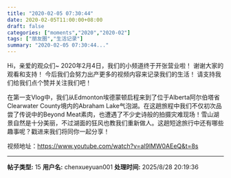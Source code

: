 ```yaml
---
title: "2020-02-05 07:30:44"
date: 2020-02-05T11:00:00+08:00
draft: false
categories: ["moments","2020","2020-02"]
tags: ["朋友圈","生活记录"]
summary: "2020-02-05 07:30:44..."
---
```


Hi，亲爱的观众们~
2020年2月4日，我们的小频道终于开张营业啦！
谢谢大家的观看和支持！
今后我们会努力出产更多的视频内容来记录我们的生活！
请支持我们给我们点个赞并关注我们吧！

在第一支Vlog中，我们从Edmonton埃德蒙顿启程来到了位于Alberta阿尔伯塔省Clearwater County境内的Abraham Lake气泡湖。在这趟旅程中我们不仅初次品尝了传说中的Beyond Meat素肉，也遭遇了不少史诗般的拍摄灾难现场！雪山湖景自然是十分美丽，不过湖面的狂风也教我们重新做人。这趟短途旅行中还有哪些趣事呢？戳进来我们将同你一起分享！

视频地址：https://www.youtube.com/watch?v=al9lMW0AEeQ&t=8s

---

**帖子类型:** 15
**用户名:** chenxueyuan001
**处理时间:** 2025/8/28 20:19:36